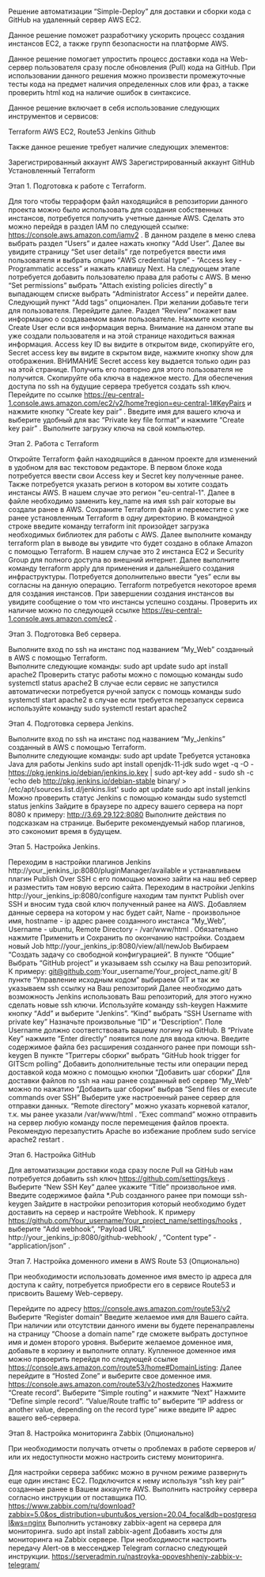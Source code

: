 Решение автоматизации “Simple-Deploy” для доставки и сборки кода с GitHub на удаленный сервер AWS EC2.

Данное решение поможет разработчику ускорить процесс создания инстансов EC2, а также групп безопасности на платформе AWS.

Данное решение помогает упростить процесс доставки кода на Web-сервер пользователя сразу после обновления (Pull) кода на GitHub. При использовании данного решения можно произвести промежуточные тесты кода на предмет наличия определенных слов или фраз, а также проверить html код на наличие ошибок в синтаксисе. 


Данное решение включает в себя использование следующих инструментов и сервисов: 

Terraform
AWS EC2, Route53
Jenkins
Github


Также данное решение требует наличие следующих элементов:

Зарегистрированный аккаунт AWS 
Зарегистрированный аккаунт GitHub
Установленный Terraform 


Этап 1. Подготовка к работе с Terraform.

Для того чтобы терраформ файл находящийся в репозитории данного проекта можно было использовать для создания собственных инстансов, потребуется получить учетные данные AWS. Сделать это можно перейдя в раздел IAM по следующей ссылке: https://console.aws.amazon.com/iamv2 . В данном разделе в меню слева выбрать раздел “Users” и далее нажать кнопку “Add User”.
Далее вы увидите страницу “Set user details” где потребуется ввести имя пользователя и выбрать опцию “AWS credential type” - “Access key - Programmatic access” и нажать клавишу Next.
На следующем этапе потребуется добавить пользователю права для работы c AWS. В меню “Set permissions” выбрать “Attach existing policies directly” в выпадающем списке выбрать “Administrator Access” и перейти далее. 
Следующий пункт “Add tags” опционален. При желании добавьте теги для пользователя. Перейдите далее.
Раздел “Review” покажет вам информацию о создаваемом вами пользователе. Нажмите кнопку Create User если вся информация верна.
Внимание на данном этапе вы уже создали пользователя и на этой странице находиться важная информация. Access key ID вы видите в открытом виде, скопируйте его, Secret access key  вы видите в скрытом виде, нажмите кнопку show для отображения. ВНИМАНИЕ Secret access key  выдается только один раз на этой странице. Получить его повторно для этого пользователя не получится. Скопируйте оба ключа в надежное место.
Для обеспечения доступа по ssh на будущие сервера требуется создать ssh ключ. Перейдите по ссылке https://eu-central-1.console.aws.amazon.com/ec2/v2/home?region=eu-central-1#KeyPairs  и нажмите кнопку “Create key pair” . Введите имя для вашего ключа и выберите удобный для вас “Private key file format” и нажмите “Create key pair” . Выполните загрузку ключа на свой компьютер.


Этап 2. Работа с Terraform

Откройте Terraform файл находящийся в данном проекте для изменений в удобном для вас текстовом редакторе.
В первом блоке кода потребуется ввести свои Access key и Secret key полученные ранее. Также потребуется указать регион в котором вы хотите создать инстансы AWS. В нашем случае это регион "eu-central-1".
Далее в файле необходимо заменить key_name на имя ssh pair которые вы создали ранее в AWS.
Сохраните Terraform файл и переместите с уже ранее установленным Terraform в одну директорию. В командной строке введите команду terraform init произойдет загрузка необходимых библиотек для работы с AWS.
Далее выполните команду terraform plan  в выводе вы увидите что будет создано в облаке Amazon  с помощью Terraform. В нашем случае это 2 инстанса EC2 и Security Group для полного доступа во внешний интернет.
Далее выполните команду terraform apply для применения и дальнейшего создания инфраструктуры. Потребуется дополнительно ввести “yes” если вы согласны на данную операцию.
Terraform потребуется некоторое время для создания инстансов. При завершении создания инстансов вы увидите сообщение о том что инстансы успешно созданы. Проверить их наличие можно по следующей ссылке https://eu-central-1.console.aws.amazon.com/ec2 .


Этап 3. Подготовка Веб сервера.

Выполните вход по ssh на инстанс под названием “My_Web” созданный в AWS с помощью Terraform.  
Выполните следующие команды: sudo apt update
sudo apt install apache2
Проверить статус работы можно с помощью команды sudo systemctl status apache2
В случае если сервис не запустился автоматически потребуется ручной запуск с помощь команды sudo systemctl start apache2 в случае если требуется перезапуск сервиса используйте команду sudo systemctl restart apache2


Этап 4. Подготовка сервера Jenkins.
    
Выполните вход по ssh на инстанс под названием “My_Jenkins” созданный в AWS с помощью Terraform.  
Выполните следующие команды: sudo apt update
Требуется установка Java для работы Jenkins sudo apt install openjdk-11-jdk
sudo wget -q -O - https://pkg.jenkins.io/debian/jenkins.io.key | sudo apt-key add -
sudo sh -c 'echo deb http://pkg.jenkins.io/debian-stable binary/ > /etc/apt/sources.list.d/jenkins.list'
sudo apt update 
sudo apt install jenkins
Можно проверить статус Jenkins c помощью команды sudo systemctl status jenkins
Зайдите в браузере по адресу вашего сервера на порт 8080 к примеру:  http://3.69.29.122:8080
Выполните действия по подсказкам на странице. Выберите рекомендуемый набор плагинов, это сэкономит время в будущем.


Этап 5. Настройка Jenkins.

Переходим в настройки плагинов Jenkins http://your_jenkins_ip:8080/pluginManager/available и устанавливаем плагин Publish Over SSH  с его помощью можно зайти на наш веб сервер и разместить там новую версию сайта.
Переходим в настройки Jenkins http://your_jenkins_ip:8080/configure находим там пунткт Publish over SSH  и вносим туда свой ключ полученный ранее на AWS.
Добавляем данные сервера на котором у нас будет сайт, Name - произвольное имя, hostname - ip адрес ранее созданного инстанса “My_Web”, Username - ubuntu,  Remote Directory -  /var/www/html . Обязательно нажмите Применить и Сохранить по окончанию настройки.
Создаем новый Job http://your_jenkins_ip:8080/view/all/newJob Выбираем “Создать задачу со свободной конфигурацией”. 
В пункте “Общие” Выбрать “GitHub project” и указываем ssh ссылку на Ваш репозиторий. К примеру: git@github.com:Your_username/Your_project_name.git/ 
В пункте “Управление исходным кодом” выбираем GIT и так же указываем ssh ссылку на Ваш репозиторий
Далее необходимо дать возможность Jenkins использовать Ваш репозиторий, для этого нужно сделать новые ssh ключи. Используйте команду ssh-keygen
Нажмите кнопку “Add” и выберите “Jenkins”.
“Kind”  выбрать “SSH Username with private key”
Назначьте произвольные “ID” и “Description”.
Поле Username должно соответствовать вашему логину на GitHub.
В “Private Key” нажмите “Enter directly” появится поле для ввода ключа. Введите содержимое файла без расширения созданного ранее при помощи ssh-keygen
В пункте “Триггеры сборки” выбрать “GitHub hook trigger for GITScm polling”
Добавить дополнительные тесты или операции перед доставкой кода можно с помощью кнопки “Добавить шаг сборки”
Для доставки файлов по ssh на наш ранее созданный веб сервер “My_Web” можно по нажатию “Добавить шаг сборки” выбрав “Send files or execute commands over SSH” Выберите уже настроенный ранее сервер для отправки данных. “Remote directory”  можно указать корневой каталог, т.к. мы ранее указали /var/www/html . “Exec command” можно отправить на сервер любую команду после перемещения файлов проекта. Рекомендую перезапустить Apache во избежание проблем sudo service apache2 restart . 




Этап 6. Настройка GitHub

Для автоматизации доставки кода сразу после Pull на GitHub нам потребуется добавить ssh ключ  https://github.com/settings/keys . Выберите “New SSH Key” далее укажите “Title” произвольное имя. Введите содержимое файла  *.Pub созданного ранее при помощи ssh-keygen
Зайдите в настройки репозитория который необходимо будет доставить на сервер и настройте Webhook. К примеру https://github.com/Your_username/Your_project_name/settings/hooks , выберите “Add webhook”, “Payload URL”  http://your_jenkins_ip:8080/github-webhook/ , “Content type” - “application/json” .


Этап 7. Настройка доменного имени в AWS Route 53 (Опционально)

При необходимости использовать доменное имя вместо ip адреса для доступа к сайту, потребуется приобрести его в сервисе Route53 и присвоить Вашему Web-серверу.

Перейдите по адресу https://console.aws.amazon.com/route53/v2 
Выберите “Register domain” Введите желаемое имя для Вашего сайта.
При наличии или отсутствии данного имени вы будете перенаправлены на страницу “Choose a domain name” где сможете выбрать доступное имя и домен второго уровня.
Выберите желаемое доменное имя, добавьте в корзину и выполните оплату.
Купленное доменное имя можно првоерить перейдя по следующей ссылке https://console.aws.amazon.com/route53/home#DomainListing:
Далее перейдите в “Hosted Zone” и выберите свое доменное имя. https://console.aws.amazon.com/route53/v2/hostedzones
Нажмите “Create record”. Выберите “Simple routing” и нажмите “Next”
Нажмите “Define simple record”. “Value/Route traffic to” выберите “IP address or another value, depending on the record type” ниже введите IP адрес вашего веб-сервера. 


Этап 8. Настройка мониторинга Zabbix (Опционально)

При необходимости получать отчеты о проблемах в работе серверов и/или их недоступности можно настроить систему мониторинга.

Для настройки сервера заббикс можно в ручном режиме развернуть еще один инстанс EC2.
Подключится к нему используя “ssh key pair” созданные ранее в Вашем аккаунте AWS.
Выполнить настройку сервера согласно инструкции от поставщика ПО. https://www.zabbix.com/ru/download?zabbix=5.0&os_distribution=ubuntu&os_version=20.04_focal&db=postgresql&ws=nginx
Выполнить установку zabbix-agent на сервера для мониторинга. sudo apt install zabbix-agent
Добавить хосты для мониторинга на Zabbix сервере.
При необходимости настроить передачу Alert-ов в мессенджер Telegram согласно следующей инструкции.  https://serveradmin.ru/nastroyka-opoveshheniy-zabbix-v-telegram/